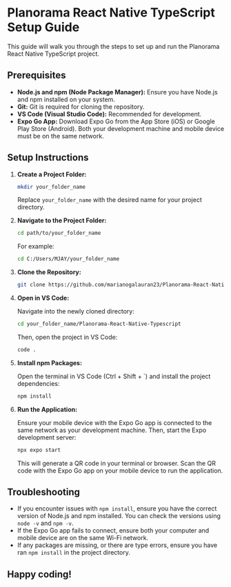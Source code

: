 # Planorama React Native TypeScript Setup Guide

This guide will walk you through the steps to set up and run the Planorama React Native TypeScript project.

## Prerequisites

- **Node.js and npm (Node Package Manager):** Ensure you have Node.js and npm installed on your system.
- **Git:** Git is required for cloning the repository.
- **VS Code (Visual Studio Code):** Recommended for development.
- **Expo Go App:** Download Expo Go from the App Store (iOS) or Google Play Store (Android). Both your development machine and mobile device must be on the same network.

## Setup Instructions

1.  **Create a Project Folder:**

    ```bash
    mkdir your_folder_name
    ```

    Replace `your_folder_name` with the desired name for your project directory.

2.  **Navigate to the Project Folder:**

    ```bash
    cd path/to/your_folder_name
    ```

    For example:

    ```bash
    cd C:/Users/MJAY/your_folder_name
    ```

3.  **Clone the Repository:**

    ```bash
    git clone https://github.com/marianogalauran23/Planorama-React-Native-Typescript
    ```

4.  **Open in VS Code:**

    Navigate into the newly cloned directory:

    ```bash
    cd your_folder_name/Planorama-React-Native-Typescript
    ```

    Then, open the project in VS Code:

    ```bash
    code .
    ```

5.  **Install npm Packages:**

    Open the terminal in VS Code (Ctrl + Shift + `) and install the project dependencies:

    ```bash
    npm install
    ```

6.  **Run the Application:**

    Ensure your mobile device with the Expo Go app is connected to the same network as your development machine. Then, start the Expo development server:

    ```bash
    npx expo start
    ```

    This will generate a QR code in your terminal or browser. Scan the QR code with the Expo Go app on your mobile device to run the application.

## Troubleshooting

- If you encounter issues with `npm install`, ensure you have the correct version of Node.js and npm installed. You can check the versions using `node -v` and `npm -v`.
- If the Expo Go app fails to connect, ensure both your computer and mobile device are on the same Wi-Fi network.
- If any packages are missing, or there are type errors, ensure you have ran `npm install` in the project directory.

## Happy coding!
